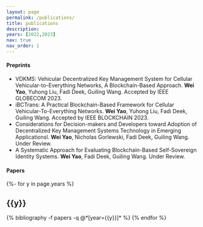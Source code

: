 ```yaml
---
layout: page
permalink: /publications/
title: publications
description:
years: [2022,2023]
nav: true
nav_order: 1
---
```

<!-- _pages/publications.md -->

#### Preprints
<!-- - A survey on consortium blockchain consensus mechanisms. **Wei Yao**, Junyi Ye, Renita Murimi, Guiling Wang. [[arxiv](https://arxiv.org/abs/2102.12058)] -->
<!-- - Consensus Mechanisms in Consortium Blockchain: A Systematic Survey and Critical Analysis. **Wei Yao**, Fadi Deek, Renita Murimi, Guiling Wang.  -->
- VDKMS: Vehicular Decentralized Key Management System for Cellular Vehicular-to-Everything Networks, A Blockchain-Based Approach. **Wei Yao**, Yuhong Liu, Fadi Deek, Guiling Wang. Accepted by IEEE GLOBECOM 2023. 
- iBCTrans: A Practical Blockchain-Based Framework for Cellular Vehicular-To-Everything Networks.  **Wei Yao**, Yuhong Liu, Fadi Deek, Guiling Wang. Accepted by IEEE BLOCKCHAIN 2023.  
- Considerations for Decision-makers and Developers toward Adoption of Decentralized Key Management Systems Technology in Emerging Applicationsl. **Wei Yao**, Nicholas Gorlewski, Fadi Deek, Guiling Wang. Under Review. 
- A Systematic Approach for Evaluating Blockchain-Based Self-Sovereign Identity Systems. **Wei Yao**, Fadi Deek, Guiling Wang. Under Review. 


#### Papers
<div class="publications">

{%- for y in page.years %}
  <h2 class="year">{{y}}</h2>
  {% bibliography -f papers -q @*[year={{y}}]* %}
{% endfor %}

</div>
